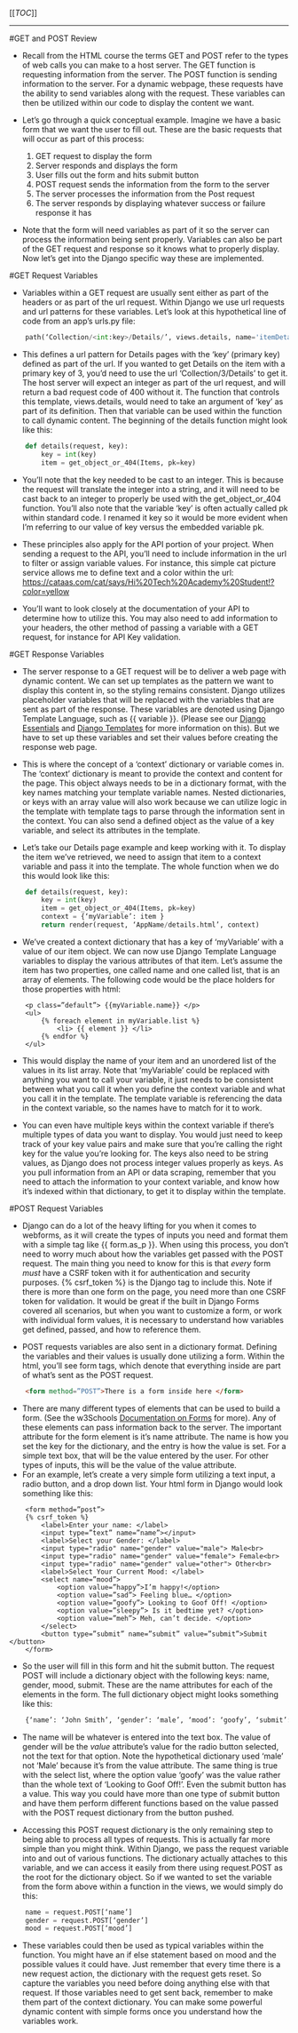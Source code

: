 [[_TOC_]]

---
#GET and POST Review

- Recall from the HTML course the terms GET and POST refer to the types of web calls you can make to a host server. The GET function is requesting information from the server. The POST function is sending information to the server. For a dynamic webpage, these requests have the ability to send variables along with the request. These variables can then be utilized within our code to display the content we want. 

- Let’s go through a quick conceptual example. Imagine we have a basic form that we want the user to fill out. These are the basic requests that will occur as part of this process:

  1) GET request to display the form
  2) Server responds and displays the form
  3) User fills out the form and hits submit button
  4) POST request sends the information from the form to the server
  5) The server processes the information from the Post request
  6) The server responds by displaying whatever success or failure response it has

- Note that the form will need variables as part of it so the server can process the information being sent properly. Variables can also be part of the GET request and response so it knows what to properly display. Now let’s get into the Django specific way these are implemented.


#GET Request Variables

- Variables within a GET request are usually sent either as part of the headers or as part of the url request. Within Django we use url requests and url patterns for these variables. Let’s look at this hypothetical line of code from an app’s urls.py file:

```python
    path(‘Collection/<int:key>/Details/’, views.details, name='itemDetails'),
```

- This defines a url pattern for Details pages with the ‘key’ (primary key) defined as part of the url. If you wanted to get Details on the item with a primary key of 3, you’d need to use the url ‘Collection/3/Details’ to get it. The host server will expect an integer as part of the url request, and will return a bad request code of 400 without it. The function that controls this template, views.details, would need to take an argument of ‘key’ as part of its definition. Then that variable can be used within the function to call dynamic content. The beginning of the details function might look like this:

```python
    def details(request, key):
        key = int(key)
        item = get_object_or_404(Items, pk=key)
```

- You’ll note that the key needed to be cast to an integer. This is because the request will translate the integer into a string, and it will need to be cast back to an integer to properly be used with the get_object_or_404 function. You’ll also note that the variable ‘key’ is often actually called pk within standard code. I renamed it key so it would be more evident when I’m referring to our value of key versus the embedded variable pk.

- These principles also apply for the API portion of your project. When sending a request to the API, you’ll need to include information in the url to filter or assign variable values. For instance, this simple cat picture service allows me to define text and a color within the url: https://cataas.com/cat/says/Hi%20Tech%20Academy%20Student!?color=yellow

- You’ll want to look closely at the documentation of your API to determine how to utilize this. You may also need to add information to your headers, the other method of passing a variable with a GET request, for instance for API Key validation. 

#GET Response Variables

- The server response to a GET request will be to deliver a web page with dynamic content. We can set up templates as the pattern we want to display this content in, so the styling remains consistent. Django utilizes placeholder variables that will be replaced with the variables that are sent as part of the response. These variables are denoted using Django Template Language, such as {{ variable }}. (Please see our [Django Essentials](/Django-Essentials) and [Django Templates](/Django-Templates) for more information on this). But we have to set up these variables and set their values before creating the response web page.

- This is where the concept of a ‘context’ dictionary or variable comes in. The ‘context’ dictionary is meant to provide the context and content for the page. This object always needs to be in a dictionary format, with the key names matching your template variable names. Nested dictionaries, or keys with an array value will also work because we can utilize logic in the template with template tags to parse through the information sent in the context. You can also send a defined object as the value of a key variable, and select its attributes in the template.

- Let’s take our Details page example and keep working with it. To display the item we’ve retrieved, we need to assign that item to a context variable and pass it into the template. The whole function when we do this would look like this:

    
```python
    def details(request, key):
        key = int(key)
        item = get_object_or_404(Items, pk=key)
        context = {‘myVariable’: item }
        return render(request, ‘AppName/details.html’, context)
```

- We’ve created a context dictionary that has a key of ‘myVariable’ with a value of our item object. We can now use Django Template Language variables to display the various attributes of that item. Let’s assume the item has two properties, one called name and one called list, that is an array of elements. The following code would be the place holders for those properties with html:

```django
    <p class=”default”> {{myVariable.name}} </p>
    <ul>
        {% foreach element in myVariable.list %}
            <li> {{ element }} </li>
        {% endfor %}
    </ul>
```

- This would display the name of your item and an unordered list of the values in its list array. Note that ‘myVariable’ could be replaced with anything you want to call your variable, it just needs to be consistent between what you call it when you define the context variable and what you call it in the template. The template variable is referencing the data in the context variable, so the names have to match for it to work. 

- You can even have multiple keys within the context variable if there’s multiple types of data you want to display. You would just need to keep track of your key value pairs and make sure that you’re calling the right key for the value you’re looking for. The keys also need to be string values, as Django does not process integer values properly as keys. As you pull information from an API or data scraping, remember that you need to attach the information to your context variable, and know how it’s indexed within that dictionary, to get it to display within the template.

#POST Request Variables
- Django can do a lot of the heavy lifting for you when it comes to webforms, as it will create the types of inputs you need and format them with a simple tag like {{ form.as_p }}. When using this process, you don’t need to worry much about how the variables get passed with the POST request. The main thing you need to know for this is that _every_ form _must_ have a CSRF token with it for authentication and security purposes. {% csrf_token %} is the Django tag to include this. Note if there is more than one form on the page, you need more than one CSRF token for validation. It would be great if the built in Django Forms covered all scenarios, but when you want to customize a form, or work with individual form values, it is necessary to understand how variables get defined, passed, and how to reference them.

- POST requests variables are also sent in a dictionary format. Defining the variables and their values is usually done utilizing a form. Within the html, you’ll see form tags, which denote that everything inside are part of what’s sent as the POST request.

```html
    <form method=”POST”>There is a form inside here </form>
```

- There are many different types of elements that can be used to build a form. (See the w3Schools [Documentation on Forms](https://www.w3schools.com/html/html_forms.asp) for more). Any of these elements can pass information back to the server. The important attribute for the form element is it’s name attribute. The name is how you set the key for the dictionary, and the entry is how the value is set. For a simple text box, that will be the value entered by the user. For other types of inputs, this will be the value of the value attribute.
- For an example, let’s create a very simple form utilizing a text input, a radio button, and a drop down list. Your html form in Django would look something like this:

```django
    <form method=”post”>
    {% csrf_token %}
        <label>Enter your name: </label>
        <input type=”text” name=”name”></input>
        <label>Select your Gender: </label>
        <input type="radio" name="gender" value="male"> Male<br>
        <input type="radio" name="gender" value="female"> Female<br>
        <input type="radio" name="gender" value="other"> Other<br>
        <label>Select Your Current Mood: </label>
        <select name=”mood”>
            <option value=”happy”>I’m happy!</option>
            <option value=”sad”> Feeling blue… </option>
            <option value=”goofy”> Looking to Goof Off! </option>
            <option value=”sleepy”> Is it bedtime yet? </option>
            <option value=”meh”> Meh, can’t decide. </option>
        </select>
        <button type=”submit” name=”submit” value=”submit”>Submit </button>
    </form>
```
    
- So the user will fill in this form and hit the submit button. The request POST will include a dictionary object with the following keys: name, gender, mood, submit. These are the name attributes for each of the elements in the form. The full dictionary object might looks something like this: 
    
    
```python
    {‘name’: ‘John Smith’, ‘gender’: ‘male’, ‘mood’: ‘goofy’, ‘submit’: ‘submit’}
```

- The name will be whatever is entered into the text box. The value of gender will be the _value_ attribute’s value for the radio button selected, not the text for that option. Note the hypothetical dictionary used ‘male’ not ‘Male’ because it’s from the value attribute. The same thing is true with the select list, where the option value ‘goofy’ was the value rather than the whole text of ‘Looking to Goof Off!’. Even the submit button has a value. This way you could have more than one type of submit button and have them perform different functions based on the value passed with the POST request dictionary from the button pushed. 

- Accessing this POST request dictionary is the only remaining step to being able to process all types of requests. This is actually far more simple than you might think. Within Django, we pass the request variable into and out of various functions. The dictionary actually attaches to this variable, and we can access it easily from there using request.POST as the root for the dictionary object. So if we wanted to set the variable from the form above within a function in the views, we would simply do this:

    
```python
    name = request.POST[‘name’]
    gender = request.POST[‘gender’]
    mood = request.POST[‘mood’]
```

- These variables could then be used as typical variables within the function. You might have an if else statement based on mood and the possible values it could have. Just remember that every time there is a new request action, the dictionary with the request gets reset. So capture the variables you need before doing anything else with that request. If those variables need to get sent back, remember to make them part of the context dictionary. You can make some powerful dynamic content with simple forms once you understand how the variables work.

